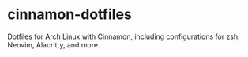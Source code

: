 # cinnamon-dotfiles
Dotfiles for Arch Linux with Cinnamon, including configurations for zsh, Neovim, Alacritty, and more.
